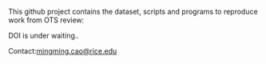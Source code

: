 This github project contains the dataset, scripts and programs to reproduce work from OTS review: 

DOI is under waiting..

Contact:mingming.cao@rice.edu
